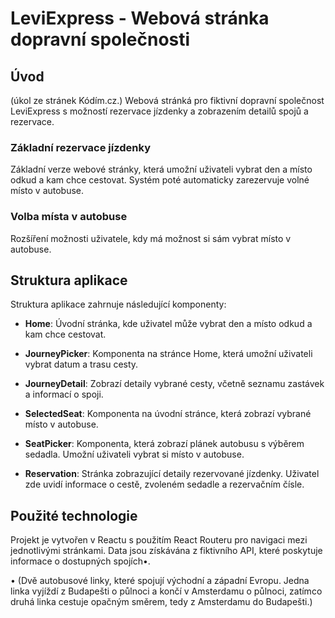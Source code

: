# LeviExpress - Webová stránka dopravní společnosti

## Úvod

(úkol ze stránek Kódím.cz.)
Webová stránká pro fiktivní dopravní společnost LeviExpress s možností rezervace jízdenky a zobrazením detailů spojů a rezervace.

### Základní rezervace jízdenky

Základní verze webové stránky, která umožní uživateli vybrat den a místo odkud a kam chce cestovat. Systém poté automaticky zarezervuje volné místo v autobuse.

### Volba místa v autobuse

Rozšíření možnosti uživatele, kdy má možnost si sám vybrat místo v autobuse.

## Struktura aplikace

Struktura aplikace zahrnuje následující komponenty:

- **Home**: Úvodní stránka, kde uživatel může vybrat den a místo odkud a kam chce cestovat.

- **JourneyPicker**: Komponenta na stránce Home, která umožní uživateli vybrat datum a trasu cesty.

- **JourneyDetail**: Zobrazí detaily vybrané cesty, včetně seznamu zastávek a informací o spoji.

- **SelectedSeat**: Komponenta na úvodní stránce, která zobrazí vybrané místo v autobuse.

- **SeatPicker**: Komponenta, která zobrazí plánek autobusu s výběrem sedadla. Umožní uživateli vybrat si místo v autobuse.

- **Reservation**: Stránka zobrazující detaily rezervované jízdenky. Uživatel zde uvidí informace o cestě, zvoleném sedadle a rezervačním čísle.

## Použité technologie

Projekt je vytvořen v Reactu s použitím React Routeru pro navigaci mezi jednotlivými stránkami. Data jsou získávána z fiktivního API, které poskytuje informace o dostupných spojích•.

•
(Dvě autobusové linky, které spojují východní a západní Evropu. Jedna linka vyjíždí z Budapešti o půlnoci a končí v Amsterdamu o půlnoci, zatímco druhá linka cestuje opačným směrem, tedy z Amsterdamu do Budapešti.)
